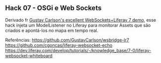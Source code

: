 ## Hack 07 - OSGi e Web Sockets

Derivado fr [Gustav Carlson's excellent WebSockets+Liferay 7 demo](https://github.com/GustavCarlson/wsbridge-lr7), esse hack injeta um ModelListener no Liferay para monitorar Assets que são criados e apontá-los no mapa em tempo real.


Referências:
https://github.com/GustavCarlson/wsbridge-lr7
https://github.com/cgoncas/liferay-websocket-echo
https://dev.liferay.com/develop/tutorials/-/knowledge_base/7-0/liferay-websocket-whiteboard